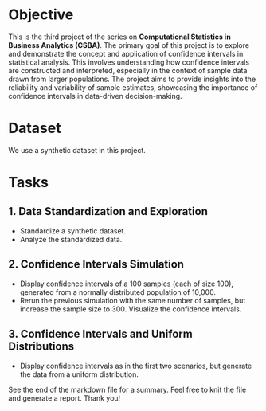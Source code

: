 # Objective
This is the third project of the series on **Computational Statistics in Business Analytics (CSBA)**. The primary goal of this project is to explore and demonstrate the concept and application of confidence intervals in statistical analysis. This involves understanding how confidence intervals are constructed and interpreted, especially in the context of sample data drawn from larger populations. The project aims to provide insights into the reliability and variability of sample estimates, showcasing the importance of confidence intervals in data-driven decision-making.

# Dataset
We use a synthetic dataset in this project.

# Tasks

## 1. Data Standardization and Exploration
* Standardize a synthetic dataset.
* Analyze the standardized data.

## 2. Confidence Intervals Simulation
* Display confidence intervals of a 100 samples (each of size 100), generated from a normally distributed population of 10,000.
* Rerun the previous simulation with the same number of samples, but increase the sample size to 300. Visualize the confidence intervals.

## 3. Confidence Intervals and Uniform Distributions
* Display confidence intervals as in the first two scenarios, but generate the data from a uniform distribution.

See the end of the markdown file for a summary. Feel free to knit the file and generate a report. Thank you!
